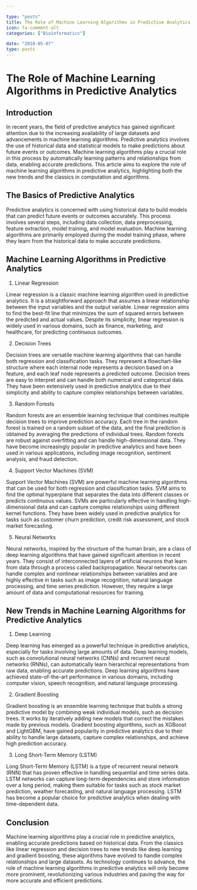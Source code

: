 ```yaml
---

type: "posts"
title: The Role of Machine Learning Algorithms in Predictive Analytics
icon: fa-comment-alt
categories: ["Bioinformatics"]

date: "2018-05-07"
type: posts
---
```





# The Role of Machine Learning Algorithms in Predictive Analytics

## Introduction

In recent years, the field of predictive analytics has gained significant attention due to the increasing availability of large datasets and advancements in machine learning algorithms. Predictive analytics involves the use of historical data and statistical models to make predictions about future events or outcomes. Machine learning algorithms play a crucial role in this process by automatically learning patterns and relationships from data, enabling accurate predictions. This article aims to explore the role of machine learning algorithms in predictive analytics, highlighting both the new trends and the classics in computation and algorithms.

## The Basics of Predictive Analytics

Predictive analytics is concerned with using historical data to build models that can predict future events or outcomes accurately. This process involves several steps, including data collection, data preprocessing, feature extraction, model training, and model evaluation. Machine learning algorithms are primarily employed during the model training phase, where they learn from the historical data to make accurate predictions.

## Machine Learning Algorithms in Predictive Analytics

1. Linear Regression

Linear regression is a classic machine learning algorithm used in predictive analytics. It is a straightforward approach that assumes a linear relationship between the input variables and the output variable. Linear regression aims to find the best-fit line that minimizes the sum of squared errors between the predicted and actual values. Despite its simplicity, linear regression is widely used in various domains, such as finance, marketing, and healthcare, for predicting continuous outcomes.

2. Decision Trees

Decision trees are versatile machine learning algorithms that can handle both regression and classification tasks. They represent a flowchart-like structure where each internal node represents a decision based on a feature, and each leaf node represents a predicted outcome. Decision trees are easy to interpret and can handle both numerical and categorical data. They have been extensively used in predictive analytics due to their simplicity and ability to capture complex relationships between variables.

3. Random Forests

Random forests are an ensemble learning technique that combines multiple decision trees to improve prediction accuracy. Each tree in the random forest is trained on a random subset of the data, and the final prediction is obtained by averaging the predictions of individual trees. Random forests are robust against overfitting and can handle high-dimensional data. They have become increasingly popular in predictive analytics and have been used in various applications, including image recognition, sentiment analysis, and fraud detection.

4. Support Vector Machines (SVM)

Support Vector Machines (SVM) are powerful machine learning algorithms that can be used for both regression and classification tasks. SVM aims to find the optimal hyperplane that separates the data into different classes or predicts continuous values. SVMs are particularly effective in handling high-dimensional data and can capture complex relationships using different kernel functions. They have been widely used in predictive analytics for tasks such as customer churn prediction, credit risk assessment, and stock market forecasting.

5. Neural Networks

Neural networks, inspired by the structure of the human brain, are a class of deep learning algorithms that have gained significant attention in recent years. They consist of interconnected layers of artificial neurons that learn from data through a process called backpropagation. Neural networks can handle complex and nonlinear relationships between variables and are highly effective in tasks such as image recognition, natural language processing, and time series prediction. However, they require a large amount of data and computational resources for training.

## New Trends in Machine Learning Algorithms for Predictive Analytics

1. Deep Learning

Deep learning has emerged as a powerful technique in predictive analytics, especially for tasks involving large amounts of data. Deep learning models, such as convolutional neural networks (CNNs) and recurrent neural networks (RNNs), can automatically learn hierarchical representations from raw data, enabling accurate predictions. Deep learning algorithms have achieved state-of-the-art performance in various domains, including computer vision, speech recognition, and natural language processing.

2. Gradient Boosting

Gradient boosting is an ensemble learning technique that builds a strong predictive model by combining weak individual models, such as decision trees. It works by iteratively adding new models that correct the mistakes made by previous models. Gradient boosting algorithms, such as XGBoost and LightGBM, have gained popularity in predictive analytics due to their ability to handle large datasets, capture complex relationships, and achieve high prediction accuracy.

3. Long Short-Term Memory (LSTM)

Long Short-Term Memory (LSTM) is a type of recurrent neural network (RNN) that has proven effective in handling sequential and time series data. LSTM networks can capture long-term dependencies and store information over a long period, making them suitable for tasks such as stock market prediction, weather forecasting, and natural language processing. LSTM has become a popular choice for predictive analytics when dealing with time-dependent data.

## Conclusion

Machine learning algorithms play a crucial role in predictive analytics, enabling accurate predictions based on historical data. From the classics like linear regression and decision trees to new trends like deep learning and gradient boosting, these algorithms have evolved to handle complex relationships and large datasets. As technology continues to advance, the role of machine learning algorithms in predictive analytics will only become more prominent, revolutionizing various industries and paving the way for more accurate and efficient predictions.